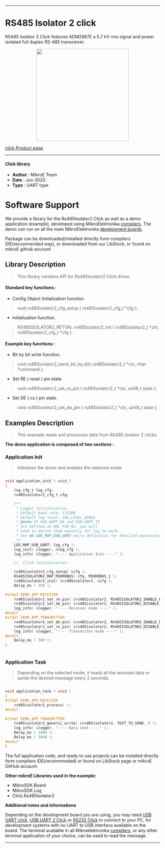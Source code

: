 
---
# RS485 Isolator 2 click

RS485 Isolator 2 Click features ADM2867E a 5.7 kV rms signal and power isolated full duplex RS-485 transceiver.

<p align="center">
  <img src="https://download.mikroe.com/images/click_for_ide/rs485isolator2_click.png" height=300px>
</p>

[click Product page](https://www.mikroe.com/rs485-isolator-2-click)

---


#### Click library 

- **Author**        : MikroE Team
- **Date**          : Jun 2020.
- **Type**          : UART type


# Software Support

We provide a library for the Rs485Isolator2 Click 
as well as a demo application (example), developed using MikroElektronika 
[compilers](https://shop.mikroe.com/compilers). 
The demo can run on all the main MikroElektronika [development boards](https://shop.mikroe.com/development-boards).

Package can be downloaded/installed directly form compilers IDE(recommended way), or downloaded from our LibStock, or found on mikroE github account. 

## Library Description

> This library contains API for Rs485Isolator2 Click driver.

#### Standard key functions :

- Config Object Initialization function.
> void rs485isolator2_cfg_setup ( rs485isolator2_cfg_t *cfg ); 
 
- Initialization function.
> RS485ISOLATOR2_RETVAL rs485isolator2_init ( rs485isolator2_t *ctx, rs485isolator2_cfg_t *cfg );

#### Example key functions :

- Bit by bit write function.
> void rs485isolator2_send_bit_by_bit( rs485isolator2_t *ctx, char *command );
 
- Set RE ( reset ) pin state.
> void rs485isolator2_set_re_pin ( rs485isolator2_t *ctx, uint8_t state );

- Set DE ( cs ) pin state.
> void rs485isolator2_set_de_pin ( rs485isolator2_t *ctx, uint8_t state );

## Examples Description

> This example reads and processes data from RS485 Isolator 2 clicks.

**The demo application is composed of two sections :**

### Application Init 

> Initializes the driver and enables the selected mode.

```c

void application_init ( void )
{
    log_cfg_t log_cfg;
    rs485isolator2_cfg_t cfg;

    /** 
     * Logger initialization.
     * Default baud rate: 115200
     * Default log level: LOG_LEVEL_DEBUG
     * @note If USB_UART_RX and USB_UART_TX 
     * are defined as HAL_PIN_NC, you will 
     * need to define them manually for log to work. 
     * See @b LOG_MAP_USB_UART macro definition for detailed explanation.
     */
    LOG_MAP_USB_UART( log_cfg );
    log_init( &logger, &log_cfg );
    log_info( &logger, "---- Application Init ----" );

    //  Click initialization.

    rs485isolator2_cfg_setup( &cfg );
    RS485ISOLATOR2_MAP_MIKROBUS( cfg, MIKROBUS_1 );
    rs485isolator2_init( &rs485isolator2, &cfg );
    Delay_ms ( 100 );
    
#ifdef DEMO_APP_RECEIVER
    rs485isolator2_set_re_pin( &rs485isolator2, RS485ISOLATOR2_ENABLE_RE );
    rs485isolator2_set_de_pin( &rs485isolator2, RS485ISOLATOR2_DISABLE_DE );
    log_info( &logger, "---- Receiver mode ----" );
#endif    
#ifdef DEMO_APP_TRANSMITTER
    rs485isolator2_set_de_pin( &rs485isolator2, RS485ISOLATOR2_ENABLE_DE );
    rs485isolator2_set_re_pin( &rs485isolator2, RS485ISOLATOR2_DISABLE_RE );
    log_info( &logger, "---- Transmitter mode ----" );
#endif    
    Delay_ms ( 100 );
}
  
```

### Application Task

> Depending on the selected mode, it reads all the received data or sends the desired message every 2 seconds.

```c

void application_task ( void )
{
#ifdef DEMO_APP_RECEIVER
    rs485isolator2_process( );
#endif    
    
#ifdef DEMO_APP_TRANSMITTER
    rs485isolator2_generic_write( &rs485isolator2, TEXT_TO_SEND, 8 );
    log_info( &logger, "---- Data sent ----" );
    Delay_ms ( 1000 );
    Delay_ms ( 1000 );
#endif    
} 

```

The full application code, and ready to use projects can be  installed directly form compilers IDE(recommneded) or found on LibStock page or mikroE GitHub accaunt.

**Other mikroE Libraries used in the example:** 

- MikroSDK.Board
- MikroSDK.Log
- Click.Rs485Isolator2

**Additional notes and informations**

Depending on the development board you are using, you may need 
[USB UART click](https://shop.mikroe.com/usb-uart-click), 
[USB UART 2 Click](https://shop.mikroe.com/usb-uart-2-click) or 
[RS232 Click](https://shop.mikroe.com/rs232-click) to connect to your PC, for 
development systems with no UART to USB interface available on the board. The 
terminal available in all Mikroelektronika 
[compilers](https://shop.mikroe.com/compilers), or any other terminal application 
of your choice, can be used to read the message.



---
